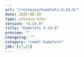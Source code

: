 ```yaml
---
url: "/releases/kamelets-4.14.0/"
date: 2025-08-28
type: release-note
version: "4.14.0"
title: "Kamelets 4.14.0"
preview: ""
changelog: ""
category: "camel-kamelets"
jdk: [17,21]
---
```

